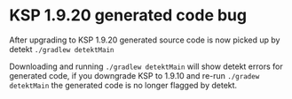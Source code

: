 # KSP 1.9.20 generated code bug

After upgrading to KSP 1.9.20 generated source code is now picked up by detekt `./gradlew detektMain`

Downloading and running `./gradlew detektMain` will show detekt errors for generated code, if you downgrade KSP to
1.9.10 and re-run `./gradew detektMain` the generated code is no longer flagged by detekt.

